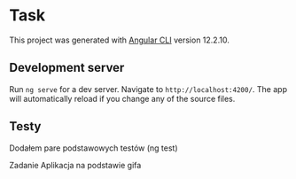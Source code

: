 # Task

This project was generated with [Angular CLI](https://github.com/angular/angular-cli) version 12.2.10.

## Development server

Run `ng serve` for a dev server. Navigate to `http://localhost:4200/`. The app will automatically reload if you change any of the source files.

## Testy

Dodałem pare podstawowych testów (ng test)

Zadanie 
Aplikacja na podstawie gifa
